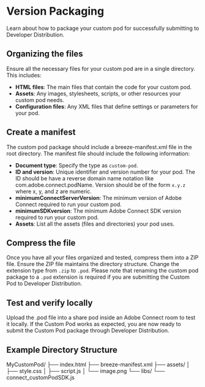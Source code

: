 # Version Packaging

Learn about how to package your custom pod for successfully submitting to Developer Distribution. 

## Organizing the files

Ensure all the necessary files for your custom pod are in a single directory. This includes:
- **HTML files**: The main files that contain the code for your custom pod.
- **Assets**: Any images, stylesheets, scripts, or other resources your custom pod needs.
- **Configuration files**: Any XML files that define settings or parameters for your pod.

## Create a manifest

The custom pod package should include a breeze-manifest.xml file in the root directory. The manifest file should include the following information: 

- **Document type**: Specify the type as `custom-pod`.
- **ID and version**: Unique identifier and version number for your pod. The ID should be have a reverse domain name notation like com.adobe.connect.podName. Version should be of the form `x.y.z` where x, y, and z are numeric.  
- **minimumConnectServerVersion**: The minimum version of Adobe Connect required to run your custom pod.
- **minimumSDKversion**: The minimum Adobe Connect SDK version required to run your custom pod.   
- **Assets**: List all the assets (files and directories) your pod uses.

## Compress the file

Once you have all your files organized and tested, compress them into a ZIP file. Ensure the ZIP file maintains the directory structure. Change the extension type from `.zip` to `.pod`. Please note that renaming the custom pod package to a `.pod` extension is required if you are submitting the Custom Pod to Developer Distribution. 

## Test and verify locally

Upload the .pod file into a share pod inside an Adobe Connect room to test it locally. If the Custom Pod works as expected, you are now ready to submit the Custom Pod package through Developer Distribution. 
   
## Example Directory Structure

MyCustomPod/
├── index.html
├── breeze-manifest.xml
├── assets/
│   ├── style.css
│   ├── script.js
│   └── image.png
└── libs/
    └── connect_customPodSDK.js
